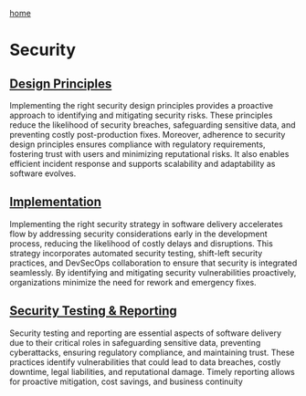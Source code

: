 [home](../README.md)
# Security


## [Design Principles](design-principals.md)
Implementing the right security design principles provides a proactive approach to identifying and mitigating security risks. These principles reduce the likelihood of security breaches, safeguarding sensitive data, and preventing costly post-production fixes. Moreover, adherence to security design principles ensures compliance with regulatory requirements, fostering trust with users and minimizing reputational risks. It also enables efficient incident response and supports scalability and adaptability as software evolves.


## [Implementation](implementation.md)
Implementing the right security strategy in software delivery accelerates flow by addressing security considerations early in the development process, reducing the likelihood of costly delays and disruptions. This strategy incorporates automated security testing, shift-left security practices, and DevSecOps collaboration to ensure that security is integrated seamlessly. By identifying and mitigating security vulnerabilities proactively, organizations minimize the need for rework and emergency fixes.


## [Security Testing & Reporting](security-testing-and-reporting.md)
Security testing and reporting are essential aspects of software delivery due to their critical roles in safeguarding sensitive data, preventing cyberattacks, ensuring regulatory compliance, and maintaining trust. These practices identify vulnerabilities that could lead to data breaches, costly downtime, legal liabilities, and reputational damage. Timely reporting allows for proactive mitigation, cost savings, and business continuity
